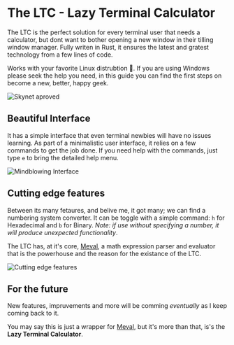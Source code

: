 # The LTC - Lazy Terminal Calculator
The LTC is the perfect solution for every terminal user that needs a calculator, but dont want to bother opening a new window in their tilling window manager. Fully writen in Rust, it ensures the latest and gratest technology from a few lines of code. 

Works with your favorite Linux distrubtion 🐧. If you are using Windows please seek the help you need, in this guide you can find the first steps on become a new, better, happy geek. 

![Skynet aproved](https://i0.wp.com/jasonsfeed.com/wp-content/uploads/2023/01/skynetapproves.jpg?w=750&ssl=1)

## Beautiful Interface
It has a simple interface that even terminal newbies will have no issues learning. As part of a minimalistic user interface, it relies on a few commands to get the job done. If you need help with the commands, just type `e` to bring the detailed help menu.

![Mindblowing Interface](https://memeburn.com/gearburn/wp-content/uploads/sites/3/2014/04/Doc-Brown.jpg)

## Cutting edge features
Between its many fetaures, and belive me, it got many; we can find a numbering system converter. It can be toggle with a simple command: `h` for Hexadecimal and `b` for Binary. *Note: if use without specifying a number, it will produce unexpected functionality*.

The LTC has, at it's core, [Meval](https://github.com/rekka/meval-rs), a math expression parser and evaluator that is the powerhouse and the reason for the existance of the LTC. 

![Cutting edge features](https://www.swissknifeshop.com/cdn/shop/collections/Bestselling-Swiss-Army-Knives_450x450.jpg?v=1571145656)

## For the future
New features, impruvements and more will be comming *eventually* as I keep coming back to it.

You may say this is just a wrapper for [Meval](https://github.com/rekka/meval-rs), but it's more than that, is's the **Lazy Terminal Calculator**.